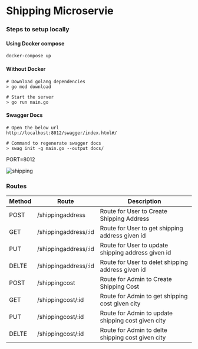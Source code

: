 # Shipping Microservie

### Steps to setup locally

#### Using Docker compose
```
docker-compose up
```

#### Without Docker
```
# Download golang dependencies
> go mod download

# Start the server
> go run main.go
```

#### Swagger Docs
```
# Open the below url
http://localhost:8012/swagger/index.html#/

# Command to regenerate swagger docs
> swag init -g main.go --output docs/
```

PORT=8012

![shipping](https://user-images.githubusercontent.com/39910073/165150262-7c406914-d13c-4d47-b33e-ed820897e0bb.svg)

### Routes
| Method | Route                           |  Description                                               |
|  ---   | ---                             |  ---                                                       |
| POST   |   /shippingaddress              |  Route for User to Create Shipping Address                 |
| GET    |   /shippingaddress/:id          |  Route for User to get shipping address given id           |
| PUT    |   /shippingaddress/:id          |  Route for User to update shipping address given id        | 
| DELTE  |   /shippingaddress/:id          |  Route for User to delet shipping address given id         |
| POST   |   /shippingcost                 |  Route for Admin to Create Shipping Cost                   | 
| GET    |   /shippingcost/:id             |  Route for Admin to get shipping cost given city           |
| PUT    |   /shippingcost/:id             |  Route for Admin to update shipping cost given city        |
| DELTE  |   /shippingcost/:id             |  Route for Admin to delte shipping cost given city         |



